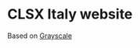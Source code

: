 # CLSX Italy website

Based on [Grayscale](http://startbootstrap.com/template-overviews/grayscale/)

